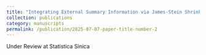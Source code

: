 ```yaml
---
title: "Integrating External Summary Information via James-Stein Shrinkage"
collection: publications
category: manuscripts
permalink: /publication/2025-07-07-paper-title-number-2
---
```

Under Review at Statistica Sinica
